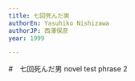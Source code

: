 ```yaml
---
title: 七回死んだ男
authorEn: Yasuhiko Nishizawa
authorJP: 西澤保彦
year: 1999

---
```

#　七回死んだ男 novel
test phrase 2